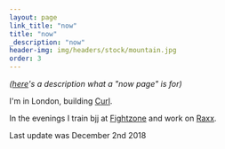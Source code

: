 ```yaml
---
layout: page
link_title: "now"
title: "now"
_description: "now"
header-img: img/headers/stock/mountain.jpg
order: 3
---
```


*([here](http://nownownow.com/about)'s a description what a "now page" is for)*

I'm in London, building [Curl](https://paywithcurl.com/).

In the evenings I train bjj at [Fightzone](https://www.fightzonelondon.co.uk/) and 
work on [Raxx](https://github.com/crowdhailer/raxx). 

Last update was December 2nd 2018
